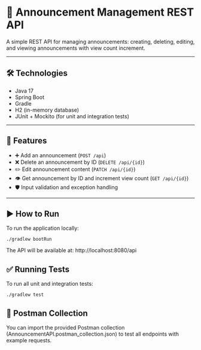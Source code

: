 # 📢 Announcement Management REST API

A simple REST API for managing announcements: creating, deleting, editing, and viewing announcements with view count increment.

---

## 🛠 Technologies

- Java 17  
- Spring Boot  
- Gradle  
- H2 (in-memory database)  
- JUnit + Mockito (for unit and integration tests)

---

## 🚀 Features

- ➕ Add an announcement (`POST /api`)
- ❌ Delete an announcement by ID (`DELETE /api/{id}`)
- ✏️ Edit announcement content (`PATCH /api/{id}`)
- 👁️ Get announcement by ID and increment view count (`GET /api/{id}`)
- 🛡️ Input validation and exception handling

---

## ▶️ How to Run

To run the application locally:

```
./gradlew bootRun
```

The API will be available at: http://localhost:8080/api

## ✅ Running Tests

To run all unit and integration tests:

```
./gradlew test
```
## 📂 Postman Collection
You can import the provided Postman collection (AnnouncementAPI.postman_collection.json) to test all endpoints with example requests.